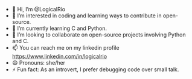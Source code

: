 - 👋 Hi, I’m @LogicalRio
- 👀 I’m interested in coding and learning ways to contribute in open-source.
- 🌱 I’m currently learning C and Python.
- 💞️ I’m looking to collaborate on open-source projects involving Python and C.
- 📫 You can reach me on my linkedin profile https://www.linkedin.com/in/logicalrio
- 😄 Pronouns: she/her
- ⚡ Fun fact: As an introvert, I prefer debugging code over small talk.

<!---
LogicalRio/LogicalRio is a ✨ special ✨ repository because its `README.md` (this file) appears on your GitHub profile.
You can click the Preview link to take a look at your changes.
--->
